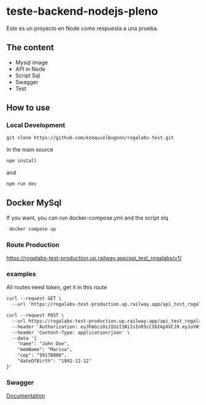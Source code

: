# teste-backend-nodejs-pleno

Este es un proyecto en Node como respuesta a una prueba.


## The content

- Mysql image
- API in Node
- Script Sql
- Swagger 
- Test 

## How to use

### Local Development

```markdown
git clone https://github.com/ezequielbugnon/rogalabs-test.git
```

In the main source

```markdown
npm install
```

and 

```markdown
npm run dev
```

## Docker MySql

If you want, you can run docker-compose.yml and the script slq 

```markdown
 docker compose up
```

### Route Production 

https://rogalabs-test-production.up.railway.app/api_test_rogalabs/v1/


### examples

All routes need token, get it in this route

```markdown
curl --request GET \
  --url 'https://rogalabs-test-production.up.railway.app/api_test_rogalabs/v1/token/dardo?='
```


```markdown
curl --request POST \
  --url https://rogalabs-test-production.up.railway.app/api_test_rogalabs/v1/pessoa \
  --header 'Authorization: eyJhbGciOiJIUzI1NiIsInR5cCI6IkpXVCJ9.eyJuYW1lIjoiZGFyZG8iLCJpYXQiOjE2ODI5MjA1MjMsImV4cCI6MTY4MjkzMTMyM30.ZY1tC-QOxk8pa3QynhJATSHtEWcS2L6xovvC4TOcy0k' \
  --header 'Content-Type: application/json' \
  --data '{
	"name": "John Doe",
	"momName": "Marisa",
	"cep": "59178000",
	"dateOfBirth": "1992-12-12"
}'
```

### Swagger

[Documentation](
https://rogalabs-test-production.up.railway.app/api_test_rogalabs/v1/api-docs/#/token/get_token__name_
)